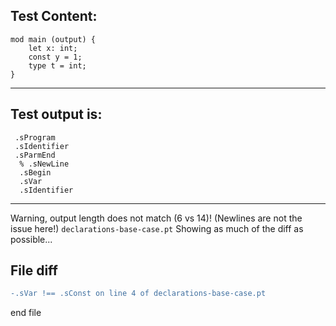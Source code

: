 
Test Content: 
-------------------------
```
mod main (output) {
    let x: int;
    const y = 1;
    type t = int;
}
```
------------------------
Test output is: 
-------------------------
```
 .sProgram
 .sIdentifier
 .sParmEnd
  % .sNewLine
  .sBegin
  .sVar
  .sIdentifier

```
------------------------
Warning, output length does not match (6 vs 14)!  (Newlines are not the issue here!) `declarations-base-case.pt`
Showing as much of the diff as possible...

File diff
-------------------------
```diff
-.sVar !== .sConst on line 4 of declarations-base-case.pt

```
end file
